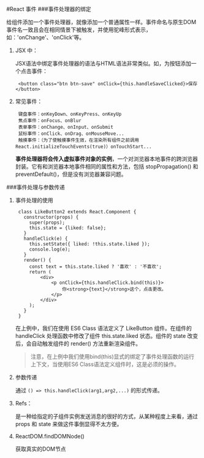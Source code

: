 #React 事件
###事件处理器的绑定

给组件添加一个事件处理器，就像添加一个普通属性一样。事件命名与原生DOM事件名一致且会在相同情景下被触发，并使用驼峰形式表示，如：'onChange'、'onClick'等。

1. JSX 中：

    JSX语法中绑定事件处理器的语法与HTML语法非常类似。如，为按钮添加一个点击事件：

        <button class="btn btn-save" onClick={this.handleSaveClicked}>保存</button>

2. 常见事件：

        键盘事件：onKeyDown、onKeyPress、onKeyUp
        焦点事件：onFocus、onBlur
        表单事件：onChange、onInput、onSubmit
        鼠标事件：onClick、onDrag、onMouseMove...
        触摸事件：（为了使触摸事件生效，在渲染所有组件之前调用React.initializeTouchEvents(true)）onTouchStart...

    **事件处理器将会传入虚拟事件对象的实例**，一个对浏览器本地事件的跨浏览器封装。它有和浏览器本地事件相同的属性和方法，包括 stopPropagation() 和 preventDefault()，但是没有浏览器兼容问题。

###事件处理与参数传递

1. 事件处理的使用

        class LikeButton2 extends React.Component {
          constructor(props) {
            super(props);
            this.state = {liked: false};
          }
          handleClick(e) {
            this.setState({ liked: !this.state.liked });
            console.log(e);
          }
          render() {
            const text = this.state.liked ? '喜欢' : '不喜欢';
            return (
                <div>
                    <p onClick={this.handleClick.bind(this)}>
                        你<strong>{text}</strong>这个，点击更改。
                    </p>
                </div>
            );
          }
        }

    在上例中，我们在使用 ES6 Class 语法定义了 LikeButton 组件。在组件的 handleClick 处理函数中修改了组件 this.state.liked 状态。组件的 state 改变后，会自动触发组件的 render() 方法重新渲染组件。

    > 注意，在上例中我们使用bind(this)显式的绑定了事件处理函数的运行上下文，当使用ES6 Class语法定义组件时，这是必须的操作。

2. 参数传递

    通过 `() => this.handleClick(arg1,arg2,...)` 的形式传递。

3. Refs：

    是一种给指定的子组件实例发送消息的很好的方式，从某种程度上来看，通过 props 和 state 来做这件事倒显得不太方便。

4. ReactDOM.findDOMNode()

    获取真实的DOM节点


